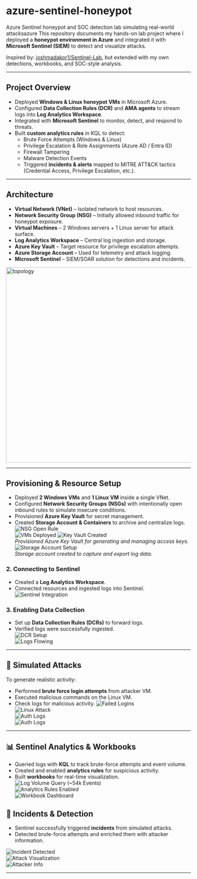 # azure-sentinel-honeypot
Azure Sentinel honeypot and SOC detection lab simulating real-world attacksazure
This repository documents my hands-on lab project where I deployed a **honeypot environment in Azure** and integrated it with **Microsoft Sentinel (SIEM)** to detect and visualize attacks.

Inspired by: [joshmadakor1/Sentinel-Lab](https://github.com/joshmadakor1/Sentinel-Lab), but extended with my own detections, workbooks, and SOC-style analysis.

---

##  Project Overview
- Deployed **Windows & Linux honeypot VMs** in Microsoft Azure.  
- Configured **Data Collection Rules (DCR)** and **AMA agents** to stream logs into **Log Analytics Workspace**.  
- Integrated with **Microsoft Sentinel** to monitor, detect, and respond to threats.  
- Built **custom analytics rules** in KQL to detect:
  - Brute Force Attempts (Windows & Linux)
  - Privilege Escalation & Role Assignments (Azure AD / Entra ID)
  - Firewall Tampering
  - Malware Detection Events
  - Triggered **incidents & alerts** mapped to MITRE ATT&CK tactics (Credential Access, Privilege Escalation, etc.).  

---

## Architecture
- **Virtual Network (VNet)** – Isolated network to host resources.  
- **Network Security Group (NSG)** – Initially allowed inbound traffic for honeypot exposure.  
- **Virtual Machines** – 2 Windows servers + 1 Linux server for attack surface.  
- **Log Analytics Workspace** – Central log ingestion and storage.  
- **Azure Key Vault** – Target resource for privilege escalation attempts.  
- **Azure Storage Account** – Used for telemetry and attack logging.  
- **Microsoft Sentinel** – SIEM/SOAR solution for detections and incidents.
  
<img width="837" height="531" alt="topology" src="https://github.com/user-attachments/assets/d354cbbd-7304-4616-a745-3109b609c22d" />

  ---
## Provisioning & Resource Setup
- Deployed **2 Windows VMs** and **1 Linux VM** inside a single VNet.  
- Configured **Network Security Groups (NSGs)** with intentionally open inbound rules to simulate insecure conditions.  
- Provisioned **Azure Key Vault** for secret management.  
- Created **Storage Account & Containers** to archive and centralize logs.
![NSG Open Rule](https://github.com/user-attachments/assets/0b5ac6d9-8104-467d-b734-cd213ec6b48f)  
![VMs Deployed](https://github.com/user-attachments/assets/f312a7b1-8e9d-401e-b80b-afaa38e5a119)
![Key Vault Created](https://github.com/user-attachments/assets/86bc2b32-00da-436c-8a90-821ec89011cd)  
*Provisioned Azure Key Vault for generating and managing access keys.*  
![Storage Account Setup](https://github.com/user-attachments/assets/511c76e1-a3bc-48fe-821d-3de381db6d98)  
*Storage account created to capture and export log data.*  


### 2. Connecting to Sentinel
- Created a **Log Analytics Workspace**.  
- Connected resources and ingested logs into Sentinel.  
![Sentinel Integration](https://github.com/user-attachments/assets/295bc4c4-49d8-4bd1-9cba-088517f99fff)  


### 3. Enabling Data Collection
- Set up **Data Collection Rules (DCRs)** to forward logs.  
- Verified logs were successfully ingested.  
![DCR Setup](https://github.com/user-attachments/assets/d8ca361a-1bc5-4832-8a0f-ab14808b0079)  
![Logs Flowing](https://github.com/user-attachments/assets/94388f92-52e6-4186-b9ed-55edf49907ba)

---
## 🎯 Simulated Attacks

To generate realistic activity:
- Performed **brute force login attempts** from attacker VM.  
- Executed malicious commands on the Linux VM.
- Check logs for malicious activity.
![Failed Logins](https://github.com/user-attachments/assets/c77c171d-b286-4973-83e2-3c5f724c448a)  
![Linux Attack](https://github.com/user-attachments/assets/f4134c79-5c18-48bd-9f29-32c32bb007d9)  
![Auth Logs](https://github.com/user-attachments/assets/67ac4c40-a449-48cc-a839-21af2bbfad73)  
![Auth Logs](https://github.com/user-attachments/assets/37882817-d6c0-467e-ae3c-095723396dca)  

---

## 📊 Sentinel Analytics & Workbooks  
- Queried logs with **KQL** to track brute-force attempts and event volume.  
- Created and enabled **analytics rules** for suspicious activity.  
- Built **workbooks** for real-time visualization.    
![Log Volume Query (~54k Events)](https://github.com/user-attachments/assets/bdd4be60-35f2-4317-9cad-dcdb0bfaaf11)    
![Analytics Rules Enabled](https://github.com/user-attachments/assets/d3daf0c7-5069-4703-9d95-d5117c400386)    
![Workbook Dashboard](https://github.com/user-attachments/assets/47ca99c1-1a16-4a52-a96e-8ebb397d7fc9)    


## 🚨 Incidents & Detection
- Sentinel successfully triggered **incidents** from simulated attacks.  
- Detected brute-force attempts and enriched them with attacker information.  

![Incident Detected](https://github.com/user-attachments/assets/65ad8fc9-3f5e-4125-a9ce-eb3411006cdf)  
![Attack Visualization](https://github.com/user-attachments/assets/31560cb9-df7f-4078-9c05-f94be56498b7)  
![Attacker Info](https://github.com/user-attachments/assets/c488b34b-c62d-4241-9f15-0702ebec0526)  

---

